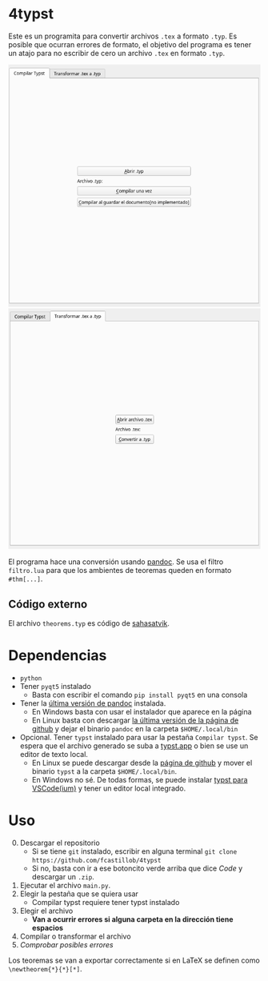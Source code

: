 
# 4typst

Este es un programita para convertir archivos `.tex` a formato `.typ`. Es posible que ocurran errores de formato, el objetivo del programa es tener un atajo para no escribir de cero un archivo `.tex` en formato `.typ`.

![](compilar.png)
![](transformar.png)

El programa hace una conversión usando [pandoc](https://pandoc.org). Se usa el filtro `filtro.lua` para que los ambientes de teoremas queden en formato `#thm[...]`.

## Código externo

El archivo `theorems.typ` es código de [sahasatvik](https://github.com/sahasatvik/typst-theorems).

# Dependencias

- `python`
- Tener `pyqt5` instalado
    - Basta con escribir el comando `pip install pyqt5` en una consola
- Tener la [última versión de pandoc](https://pandoc.org/installing.html) instalada.
    - En Windows basta con usar el instalador que aparece en la página
    - En Linux basta con descargar [la última versión de la página de github](https://github.com/jgm/pandoc/releases) y dejar el binario `pandoc` en la carpeta `$HOME/.local/bin`
- Opcional. Tener `typst` instalado para usar la pestaña `Compilar typst`. Se espera que el archivo generado se suba a [typst.app](https://typst.app) o bien se use un editor de texto local.
    - En Linux se puede descargar desde la [página de github](https://github.com/typst/typst/releases) y mover el binario `typst` a la carpeta `$HOME/.local/bin`.
    - En Windows no sé. De todas formas, se puede instalar [typst para VSCode(ium)](https://marketplace.visualstudio.com/items?itemName=nvarner.typst-lsp) y tener un editor local integrado.

# Uso

0. Descargar el repositorio
    - Si se tiene `git` instalado, escribir en alguna terminal `git clone https://github.com/fcastillob/4typst`
    - Si no, basta con ir a ese botoncito verde arriba que dice *Code* y descargar un `.zip`.
1. Ejecutar el archivo `main.py`.
2. Elegir la pestaña que se quiera usar
    - Compilar typst requiere tener typst instalado
3. Elegir el archivo
    - **Van a ocurrir errores si alguna carpeta en la dirección tiene espacios**
4. Compilar o transformar el archivo
5. *Comprobar posibles errores*

Los teoremas se van a exportar correctamente si en LaTeX se definen como `\newtheorem{*}{*}[*]`.
